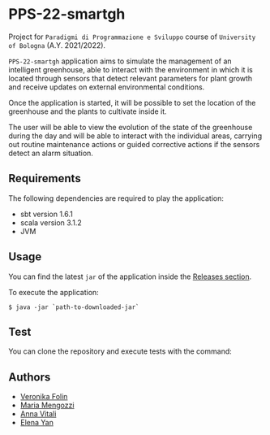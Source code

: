 # PPS-22-smartgh

Project for `Paradigmi di Programmazione e Sviluppo` course of `University of Bologna` (A.Y. 2021/2022).

`PPS-22-smartgh` application aims to simulate the management of an intelligent greenhouse, able to interact with the environment in which it is located through sensors that detect relevant parameters for plant growth and receive updates on external environmental conditions.

Once the application is started, it will be possible to set the location of the greenhouse and the plants to cultivate inside it.

The user will be able to view the evolution of the state of the greenhouse during the day and will be able to interact with the individual areas, carrying out routine maintenance actions or guided corrective actions if the sensors detect an alarm situation.

## Requirements
The following dependencies are required to play the application:
- sbt version 1.6.1
- scala version 3.1.2
- JVM 

## Usage
You can find the latest `jar` of the application inside the [Releases section](https://github.com/AnnaVitali/PPS-22-smartgh/releases).

To execute the application:
```
$ java -jar `path-to-downloaded-jar`
```

## Test
You can clone the repository and execute tests with the command:

## Authors
- [Veronika Folin](https://github.com/veronikafolin)
- [Maria Mengozzi](https://github.com/MariaMengozzi)
- [Anna Vitali](https://github.com/AnnaVitali)
- [Elena Yan](https://github.com/yan-elena)
